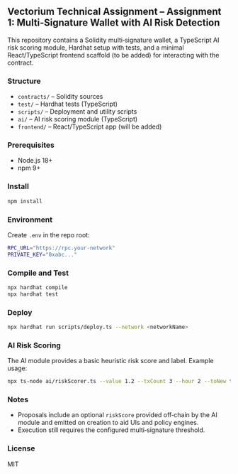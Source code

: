 ## Vectorium Technical Assignment – Assignment 1: Multi‑Signature Wallet with AI Risk Detection

This repository contains a Solidity multi‑signature wallet, a TypeScript AI risk scoring module, Hardhat setup with tests, and a minimal React/TypeScript frontend scaffold (to be added) for interacting with the contract.

### Structure
- `contracts/` – Solidity sources
- `test/` – Hardhat tests (TypeScript)
- `scripts/` – Deployment and utility scripts
- `ai/` – AI risk scoring module (TypeScript)
- `frontend/` – React/TypeScript app (will be added)

### Prerequisites
- Node.js 18+
- npm 9+

### Install
```bash
npm install
```

### Environment
Create `.env` in the repo root:
```bash
RPC_URL="https://rpc.your-network"
PRIVATE_KEY="0xabc..."
```

### Compile and Test
```bash
npx hardhat compile
npx hardhat test
```

### Deploy
```bash
npx hardhat run scripts/deploy.ts --network <networkName>
```

### AI Risk Scoring
The AI module provides a basic heuristic risk score and label. Example usage:
```bash
npx ts-node ai/riskScorer.ts --value 1.2 --txCount 3 --hour 2 --toNew true --contract false
```

### Notes
- Proposals include an optional `riskScore` provided off‑chain by the AI module and emitted on creation to aid UIs and policy engines.
- Execution still requires the configured multi‑signature threshold.

### License
MIT